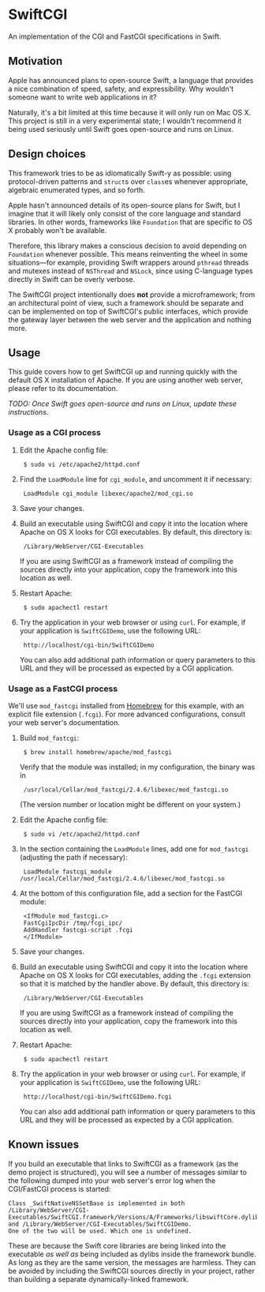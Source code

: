 SwiftCGI
========
An implementation of the CGI and FastCGI specifications in Swift.


Motivation
----------
Apple has announced plans to open-source Swift, a language that provides
a nice combination of speed, safety, and expressibility. Why wouldn't someone
want to write web applications in it?

Naturally, it's a bit limited at this time because it will only run on Mac OS
X. This project is still in a very experimental state; I wouldn't recommend it
being used seriously until Swift goes open-source and runs on Linux.


Design choices
--------------
This framework tries to be as idiomatically Swift-y as possible: using
protocol-driven patterns and `struct`s over `class`es whenever appropriate,
algebraic enumerated types, and so forth.

Apple hasn't announced details of its open-source plans for Swift, but I
imagine that it will likely only consist of the core language and standard
libraries. In other words, frameworks like `Foundation` that are specific
to OS X probably won't be available.

Therefore, this library makes a conscious decision to avoid depending on
`Foundation` whenever possible. This means reinventing the wheel in some
situations—for example, providing Swift wrappers around `pthread` threads
and mutexes instead of `NSThread` and `NSLock`, since using C-language types
directly in Swift can be overly verbose.

The SwiftCGI project intentionally does **not** provide a microframework;
from an architectural point of view, such a framework should be separate and
can be implemented on top of SwiftCGI's public interfaces, which provide the
gateway layer between the web server and the application and nothing more.


Usage
-----
This guide covers how to get SwiftCGI up and running quickly with the default
OS X installation of Apache. If you are using another web server, please refer
to its documentation.

_TODO: Once Swift goes open-source and runs on Linux, update these
instructions._

### Usage as a CGI process
1. Edit the Apache config file:

        $ sudo vi /etc/apache2/httpd.conf

2. Find the `LoadModule` line for `cgi_module`, and uncomment it if necessary:

        LoadModule cgi_module libexec/apache2/mod_cgi.so

3. Save your changes.
4. Build an executable using SwiftCGI and copy it into the location where Apache
   on OS X looks for CGI executables. By default, this directory is:

        /Library/WebServer/CGI-Executables

   If you are using SwiftCGI as a framework instead of compiling the sources
   directly into your application, copy the framework into this location as
   well.
5. Restart Apache:

        $ sudo apachectl restart

6. Try the application in your web browser or using `curl`. For example, if your
   application is `SwiftCGIDemo`, use the following URL:

        http://localhost/cgi-bin/SwiftCGIDemo

   You can also add additional path information or query parameters to this URL
   and they will be processed as expected by a CGI application.

### Usage as a FastCGI process
We'll use `mod_fastcgi` installed from [Homebrew](http://brew.sh) for this example, with an explicit
file extension (`.fcgi`). For more advanced configurations, consult your web server's documentation.

1. Build `mod_fastcgi`:

        $ brew install homebrew/apache/mod_fastcgi

   Verify that the module was installed; in my configuration, the binary was in

        /usr/local/Cellar/mod_fastcgi/2.4.6/libexec/mod_fastcgi.so

   (The version number or location might be different on your system.)

2. Edit the Apache config file:

        $ sudo vi /etc/apache2/httpd.conf

3. In the section containing the `LoadModule` lines, add one for `mod_fastcgi` (adjusting the path
   if necessary):

        LoadModule fastcgi_module /usr/local/Cellar/mod_fastcgi/2.4.6/libexec/mod_fastcgi.so

4. At the bottom of this configuration file, add a section for the FastCGI module:

        <IfModule mod_fastcgi.c>
        FastCgiIpcDir /tmp/fcgi_ipc/
        AddHandler fastcgi-script .fcgi
        </IfModule>

5. Save your changes.
6. Build an executable using SwiftCGI and copy it into the location where Apache
   on OS X looks for CGI executables, adding the `.fcgi` extension so that it is matched by the
   handler above. By default, this directory is:

        /Library/WebServer/CGI-Executables

   If you are using SwiftCGI as a framework instead of compiling the sources
   directly into your application, copy the framework into this location as
   well.
7. Restart Apache:

        $ sudo apachectl restart

8. Try the application in your web browser or using `curl`. For example, if your
   application is `SwiftCGIDemo`, use the following URL:

        http://localhost/cgi-bin/SwiftCGIDemo.fcgi

   You can also add additional path information or query parameters to this URL
   and they will be processed as expected by a CGI application.


Known issues
------------
If you build an executable that links to SwiftCGI as a framework (as the demo
project is structured), you will see a number of messages similar to the following
dumped into your web server's error log when the CGI/FastCGI process is started:

    Class _SwiftNativeNSSetBase is implemented in both /Library/WebServer/CGI-Executables/SwiftCGI.framework/Versions/A/Frameworks/libswiftCore.dylib
    and /Library/WebServer/CGI-Executables/SwiftCGIDemo.
    One of the two will be used. Which one is undefined.

These are because the Swift core libraries are being linked into the executable
_as well as_ being included as dylibs inside the framework bundle. As long as they
are the same version, the messages are harmless. They can be avoided by including
the SwiftCGI sources directly in your project, rather than building a separate
dynamically-linked framework.
